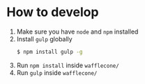 # How to develop
1. Make sure you have `node` and `npm` installed
2. Install `gulp` globally
   ```sh
   $ npm install gulp -g
   ```
3. Run `npm install` inside `wafflecone/`
4. Run `gulp` inside `wafflecone/`
